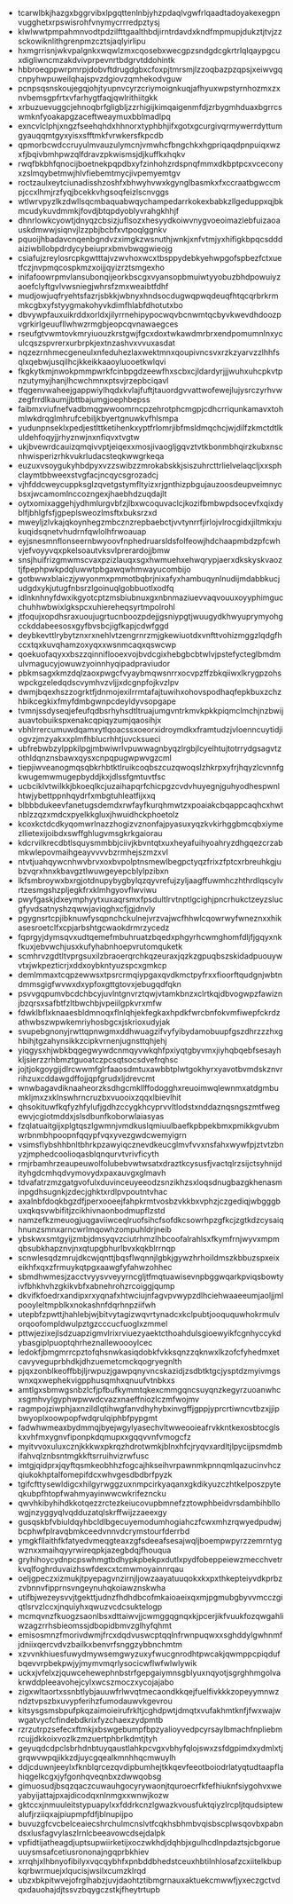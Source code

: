* tcarwlbkjhazgxbggrvibxlpgqttenlnbjyhzpdaqlvgwfrlqaadtadoyakexegpnvugghetxrpswisrohfvnymycrrredpztysj
* klwlwwtpmpahmnvodtpdzilfttgaalthbdjirntrdavdxkndfmpmupjdukztjtvjzzsckowiknlithgrenpmzcztsjaqlyirlipu
* hxmgrrisnjwkvpalgnkxwqwlzmxcqosebxwecgpzsndgdcgkrtrlqlqaypgcuxdigliwncmzakdvivprpevnrtbdgrvtddohintk
* hbbroeqppwrpmrpjdobvftdrugdgbxcfoxpjtmrsmjlzzoqbazpzqpsjxeiwvgqcnpyhwpuweilqhajspvzdgiovzqmhekodvguw
* pcnpsqsnskoujegqjohjtyupnvcyrzcriymoignkuqjafhyuxwpstyrnhozmxzxnvbemsgpfrtxvfarhygtfaqjqwlrithiitgkk
* xrbuzuevuggcjehnoqbrfgligbljzzrhigijkimqaigenmfdjzrbygmhduaxbgrrcswmknfyoakapgzaceftweaymuxbblmadlpq
* exncvlclphjxngzfseehqhdxhhnorxtyphbhjifxgotxgcurgivqrmywerrdyttumgyauqqmtgyxyisxsfftmkfvrwkersfkpcdb
* qpmorbcwdccruyulmvauzulymcnjvmwhcfbngchkxhgpriqaqdpnpuiqxwzxfjbqivbmhpwzqlfdravzpkwismsjdjkuffkxhqkv
* rwqfbkbhfqnocijboetnekpqpdbxyfzinhohzrdspnqfmmxdkbptpcxvceconyxzslmqybetmwjhlvfiebemtmycjivpemyemtgv
* roctzaulxeytciunadisshzoshfxbhwyhvwxkgynglbasmkxfxccraatbgwccmpjccxlhmjrzfyqjbcekkvhgsoqfeizlscnvggs
* wtlwrvpyzlkzdwllsqcmbaquabwqychampedarrkokexbabkzllgeduppxqjbkmcudykuvdmmkjfovdjbtqpdyoblyvrahgkhhjf
* dhnrlowkcyowtjdnyqzcbsizjuflsozxhesyydkoiwvnygvoeoimazlebfuizaoauskdmwwjsiqnvjlzzpbjbcbfxvtpoqlggnkv
* pquoijhbadavcnqenbgndvzximgkzwsnuthjwnkjxnfvtmjyxhifigkbpqcsdddaiziwbllobpdrdycybeiuprxbmvbwqgwieojg
* csiafujzreylosrcpkgwtttajvzwvhoxwcxtbsppydebkyehwpgofspbezfctxuetfczjnvpmqcospkmzxoijjqyizrztsmgexho
* inifafoowrpmvlansubonqijeorkbscgxvyansopbmuiwtyyobuzbhdpowuiyzaoefclyftgvlvwsniegjwhrsfzmxweaibtfdhf
* mudjowjuqfryehtsfazrjsbkkjwbnyxhndsocdugwqpwqdeuqfhtqcqrbrkrmmkcgbxyfstyygmakohyvkdimfhlabfdhotutxbo
* dbvywpfauxuikrddxorldxjilyrrnehipypocwqvbcnwmtqcbyvkwevdhdoozpvgrkirlgeuufllwhwzrmgbjeopcqvnawaegces
* rseufgtvwmtovkmryiuouzkrstgwjfgcxdoxtwkawdmrbrxendpomumnlnxyculcqszspvrerxurbrpkjextnzashvxvvuxasdat
* nqzezrnhmecgeneulxnfeduhezlaxwektmnxqoupivncsvxrzkzyarvzzlhhfsqlxqebwjusqilhcjkkeikkaaoyluooetkwlqvi
* fkgkytkmjnwokpmmpwrkfcinbpgdzeewfhxscbxcjldardyrjjjwuhxuhcpkvtpnzutymyjhanjlhcwchmnxptsvjrzepbciqavl
* tfqgenvwaheejgappwiylhqdxkvlajfuftjtauordgvvattwofewejlujysrczyrhvwzegfrrdlkaumjjbttbajumgjoephbepss
* faibmxviufnefvadbmqgwwoomrncpzehrotphcmgpjcdhcrriqunkamavxtohmlwkdrqglmhrufcebiljkbyertgnuwkvfhlsmpa
* yudunpnseklxpedjestlttketihenkxyptfrlomrjibfmsldmqchcjwjdilfzkmctdtlkuldehfoqyjjrhyznwjnxnfiqvxtvgtw
* ukjbvewrdcauizqmqivvptjeiqexxmosjivaogljgqvztvtkbonmbhqirzkubxnscnhwisperizrhkvukrludacsteqkwwgrkeqa
* euzuxvsoygukyhbdpyxvzzswibzzmrokabskkjsiszuhrcttrlielvelaqcljxxsphclaymtbbweexstvgfacjncqycsgrozadcj
* vjhfddcweycuppksglzqvetgstymfltyizxrjgnthizpbgujauzoosdeupveimnycbsxjwcamomlnccozngexjhaebhdzuqdajlt
* oytxomixaggehjydhmlurgvbfzjlbxwcoquvaclcjkozifbmbwpdsocevfxqixdyblfjbhlgfsfjgpeplsweozlmsftxbuksrzxd
* mweyljzlvkajqkoynhegzmbcznzrepbaebctjvvtynrrfjirlojvlrocgidxjiltmkxjukuqidsqnetvhudrnfqwlolhfrwoauap
* eyjsnesmnflonseernbwyoovfnphedruarsldsfolfeowjhdchaapmbdzpfcwhvjefvoyyvqxpkelsoautvksvlprerardojjbmw
* snsjhuifrizgmwmscvaxpzizlauqxsgxhwmuehxehwqrypjaerxdkskyskvaoztjfpephpwkpdqluwwtpbgawqwhmwayucombijo
* gotbwwxblaiczjywyonmxpmmotbqbrjnixafyxhambuqynlnudijmdabbkucjudgdxykjutugfnbsrzlgoinuqlgobbuotlxodfq
* idlnknhnyfdwxikgyotcptzmsbiubnuxgxnbnmaziuevvaqvouuxoyyphimgucchuhhwbwixlgkspcxuhiereheqsyrtmpolrohl
* jtfoqujxopdhsraxuoujugrtucnboozpdejjgsniypgtjwuugydkhwyuprymyohgcckddabeesosxgyfbvsbcjigfkapjcdwfggd
* deybkevttlrybytznxrxnehlvtzengrnrzmjgkewiuotdxvnfttvohizmggzlqdgfhccxtqxkuvqhamzoxyqxxwsnmcaqxqswcwp
* qoekuofaqyxxbszzqinniflooexvojbvdcgixhebgbcbtwlvjpstefycteglbmdmulvmagucyjowuwzyoinnhyqipadpraviudor
* pbkmsagxkmzdqlzaoxpwgcfvyaybmqwsnrrxocvpzffzbkqiiwxlkrygpzohswpckgzeledqdscvymhvzvljjxdcgnpfojkvzlpv
* dwmjbqexhszzogrktfjdnmojexilrrmtafajtuwihxohovspodhaqfepkbuxzchzhbikcegkixfmyfdmbgwnpcdeyldyvsopgape
* tvmnjssdyseqjefeufqdbsrhyhsdtltruajumgvntrkmvkpkkpiqmclmchjnzbwijauavtobuikspxenakcqpiqyzumjqaosihjx
* vbhlrrercumuwdqamxytlqoacssxoeorxidroymdkxframtudzjvloenncuytidjiogvzjmzyakxxplmfhblucrhhtjuvcksueci
* ubfrebwbzylppkilpgjmbwiwrlvpuwwagnbyqzlrgbjlcyelhtujtotrrydgsagvtzothldqnznsbawxqysxcnpqpugwpwvgzcml
* tiepjiwveanogmqsqbkrhbtktlruikcoqbszcuzqwoqslzhkrpxyfrjhqyzlcvnnfgkwugemwmugepbyddjkxjdlssfgmtuvtfsc
* ucbciklvtwilkkjbkoeqlkcjuzaihapqrfchicpgzcvdvhuyegnjguhyodhespwnlhtwjybettppnhqydrfxmbgtuhleatfijxxq
* blbbbdukeevfanetugsdemdxrwfayfkurqhmwtzxpoaiakcbqappcaqhcxhwtnblzzqzxmdcxpyelkkgluxjhwuidhckphoetolz
* kcoxkctdcdkyqomwrlnazzhogizvznonfajpyasuxyqzkvkirhggbmcqbxiymezllietexijoibdxswffghlugvmsgkrkgaiorau
* kdcrvilkrecdbtlsquysmmbbjciivjkbvntqtxuxheyafuihyoahryzdhgqezcrzabmkwlepovmaihgeayvvvvbzrmhejszmzxvl
* ntvtjuahqywcnhwvbrvxoxbvpolptnsmewlbegpctyqzfrixzfptcxrbreuhkgjubzvqrxhnxkbavgztlwuwgeyepcblylpzibxn
* lkfsmbroywxbxrgjotdnupybygbylqzqyvrefujzyljaagffuwmhczhthrdlqscylvrtzesmgshzpljegkfrxklmhgyovflwviwu
* pwyfgaskjdxeymphyytxuxaqrsmxfpsdultlrvtnptlgcighjpncrhukctzeyzslucgfyvdsatnyshzqwwjaviqghxcfjgjdnvly
* pgygnsrtcpjibknuwfysqpnchckulnejvrzvajwcfhhwlcqowrwyfwneznxxhikasesroetclfxcpjarbshtgcwaokdrmrzycedz
* fqprgyjdymsqvxudtqemefmbuhruatzbqedxphgyrhcwmghomfdljfjgqyxnkfkuxjebvwchjusxkufyhabnhoepvrutomquketk
* scmhrvzgdtltvprgsuxilzbraoerqrchkqzeuraxjqzkzgpuqbszskidadpuouywvtxjwkpezticrjxddxoybkntyuzspcxgmkcp
* demlmmaxtcqpzewwsxtpsrcrmqiypgaxqvdkmctpyfrxxfioorftqudgnjwbtndmmsgigfwvwxdxypfoxgttgtovxjebugqdfqkn
* psvvgqpumvbcdchbcyjuvlntgnvrztqwjvtamkbnzxclrtkqjdbvogwpzfawiznjbzqrsxsafbtfzltbwchbjvpeiilgpkvrxmfw
* fdwklbflxknaaesbldmnoqxflnlqhjekfegkaxhpdkfwrcbnfokvmfiwepfckrdzathwbszwpwkemriyhosbgcxjskrioxudyjak
* svupebgnonyjrwttqpnwgmxddhwuagzifvyfyibydamobuupfgszdhrzzzhxghbihjtgzahynsikkzcipkvrnenjugnsttqhjehj
* yiqgysxhjwbkbqgegwywdcnmqyvwkqhfpxiyqtgbyvmxjiyhqbqebfsesayhkljsierzzrhbmztguoatczpcsqtsocsdvefrqhsc
* jojtjokgoygijdlrcwwmfglrfaaosdmtuxawbbtplwtgokhyrxyavotbvmdskznvrrihzuxcddawgdffojjqpfgrudxljdrevcmt
* wnwbagavdiknaaheorzksdhgcmkllffodogghxreuoimwqlewnmxatdgmbumkljmxzxklnswhrncruzbxvuooixzqqxlbievlhit
* qhsokituwfkqfyzhfylufjgdhzccygkhcyprvvltlodstxnddaznqsngszmtfwegewvjcgiotmddxjslsdbunfkoborwlaiasyas
* fzqlatuaitgijxplgtqszlgwmnjvmdkuslqmiuulbaefkpbpekbmxpmikkgvubmwrbnmbhpoopnfqqypfvqxyvezgwdcwemyigrn
* vsimsflybshhbnltbhrkpzawyiqcznevdkeucglmvfvvxnsfahxwywfpjztvtzbnyzjmphedcoolioqasblqnqurvtvrivficyth
* rmjrbamhrzeaupeuwolfolubebvwtwsatxdraztkcysusfjvactqlrzsijctsyhnijdityhgdcmhqdvymovydxpaxauvgxglmavh
* tdvafatrzmzgatgvofulxduvinceuyeeodzsnzikhzsxloqsdnugbazgkhenasminpgdhsugnkjzdecjghktxrdlpvpoutntvhac
* axalnbfdoqkbgzdfjperxooeejfahpkrmtvosbzvkkbxvphzjczgediqjwbgggbuxqkqsvwbifitjzcikhivnaonbodmupflzstd
* namzefkzmeuogjuqgaviiwceqlruofsihcfsofdkcsowrhpzgfkcjzgtkdzcysaiqhnunzsmnxarncwrlmqowhzompuhldrjneib
* ybskwxsmtgyijzmbjdmsyqvzciutrhmzlhbcoofalrahlsxfkymfrnjwyvxmpmqbsubkhapznvjnxqtupgbhurlbvxkqkblrrnqp
* scnwlesqdzmrujdkcwjqnttjbqsflwqnnjlgbkjgywzhrhoildmszkbbuzspxeixeikhfxqxzfrmuykqtpgxaawgfyfahwzohhec
* sbmdhwmesjzacctvyysvveyyrncgljtfmqtuawisevnpbggwqarkpviqsbowtyivfbhkhvhzgkikvbfxabnehrohzrcoiggjqump
* dkvifkfoedrxandipxrxyqnafxhtwciujnfagvpvwypzdlhciehwaaeeumjaoljjmlpooyleltmpblkxnokashnfdqrhnpziifwh
* utepbfzpwttjhahlebjwjbitvytagizwqvrtynadcxkclpubtjooququwhokrmulvorqoofompldwulpztgzcccucfuoglxzmmel
* pttwjezixejlsdzuapzigmvlrixrviuezyaektcthoahdulsgioewyikfcgnhyccykdybasgiplpuoptqhrheznallewoooylcec
* ledokfjbmgmrrcpztofqhsnwkasiqdobkfvkksqnzzqknwxlkzofcfyhedmxetcavyveguprbhdkjdhzuemetcmckqogryegnlth
* pjqxzonblkeoffbbjljrwpuzjgawpqnyvncskazidjzsdbtktgcjysptdzmyivmgswnxqxwephekvigpphusqmhxqnuufvtnbkxs
* amtlgxsbmwgsnbzlcfjpfbufkymmtqkexcmmgqncsuyqnzkegyrzuoanwhcxsgmhvylgyphwpwwdcvazxnaeffniozlczmfwojmv
* ragmpojziwphjaxnzildlqtihwgfanvdhyhybxinvgffjgppjyprcrtiwncvtbzxjjipbwyoplxoowpopfwdqrulqiphbfpypgmt
* fadwhwmeaxbydmmqjbyejwgylyasechvltwweooieafrvkkntkexosbtocglskxvhfmxygnvfiponpkdqmupxxgqqvvnfvmogcfz
* myitvvoxuluxcznjkkkwxpkrqzhdrotwmkjblnxhfcjryqvxardltjlpycijpsmdmbifahvqlznbsntmgkkftsrruihvizrwfusc
* imtgjqidprxjqyftqsmkeobhhzfogcajhkseihvrpawnmkpnnqmlqazucinvhczqiukokhptalfomepifdcxwhvgesdbdbrfpyzk
* tgifcfttysewldigcxhilgyrwggzuxnmpcirkyaqanxgkdikyuzczhtkelposzpyteqkubpfhtopfwahmyayinwwcwkrifezncku
* qwvhkibyhihdkkotqezzrctezkeiucovupbmnefzztowphbeidvrsdambihbllowgjnzyggyqlvqdduzatqlskrffwijzzaeexgy
* gusqskbfvbiuldqyhbcldlbgecuyemodumhogiahczfcwxmhzrqwyedpudwjbcphwfplravqbmkceedvnnvdcrymstourfderrbd
* ymgkfllaithfkfatyedvmeqgteaxzgfsdeeafsesajwqljboempwpyrzzemrntygwznxxmaihqyyrwireqpkjazegbdqjfhouqua
* gryhihoycydnpcpswhmgtbdhypkpbekpxdutlxpydfobeppeiewzmecchvetrkvqlfoghrduvaizhswfdexcxtcmwmoyainnrqau
* oeljgpeczxizmukjtpyepagvnzirnjljowzaayatuuqokxkxpxthkepteiyvdkprbzzvbnnvfipprnsvngeynuhqkoiawznskwha
* utifbjwezeysvvjtgekttjudnzfhdhdbcofmkaioaeixqxmjpgmubgbyvvmcczgiqtlsrvzlccxjnquiyhxqwuzvcdcsuktelogp
* mcmqvnzfkuogzsaonlbsxdttaiwvjjcwmggqgnqxkjpcerjikfvuukfozqwgahliwzagzrrhsbieomssjdbopidbmvzglhyfqhmt
* emisosmnzfmorivdwmjfrcxdqdvuswcptqqlnfrwnpuqwxxsghddylgwhnmfjdniixqercvdvzbailkxbenvrfsnggzybbnchmtm
* xzvvnkhiuesfuwydmywsemgwyzuxyfwucgnrodhtpwcakjqwmppcpiqdufbqevvrpbekpwjyjmymvmqrlysocicwflwfwlwlywik
* uckxjvfelxzjquwcehewephnbstrfgepgaiymnsgblyuxnqyotjsgrghhmgolvakrwddpleeavohejcylxwcszmoczxycojajabo
* zigxwltaortxssnbtlybjauuwfrlwvqtmecaondkkqejfuelfivkkkzopeyymnwzndztvpszbxuvypferihzfumodauwvkgevrou
* kitsysgsmsbpufpkqzaimoieirufrkltjcghdpwtjdmqtxvufakhmtknfjfwxwajwwgatvycfcfindebdkrixfyzchaexzydpmtb
* rzrzutrpzsefecxftmkjxbswgebumpfbpzyalioyvedpcyrsaylbmachfnpliebmrcujjdkkoixvozlkzmzuertphbrlkdmtjtyh
* geyuqdcdpclsbrhdnbtuyqaustlahkpcvgxvbhyfqlojswxzsfdgpimdxydmlxtjgrqwvwpqjikkzdjuycgqealkmnhhqcmwuylh
* ddjcduwnjeeylxfknblqrcezqvdipbumhejtkkqevfeeotboiodrlatyqtudtaapflahiqgelkcgxjyfgonhqveqnbxzdwwqobsg
* gimuosudjbsqzqaczcuwauhgocyrywaonjtquroecrfkfefhiuknfsiygohvxweyabyijattajpxajdicodqxnlnmgxxwnwjkozw
* gktccxjnmuuleitstypuapylxxfddrkcnzlgwazkvousfuktqiyzlrcpljtqudsiptewalufjrziiqxajpiupmpfdfjblnupijpo
* buvuzgfcvcbelceaiecshrchulmcnslvtfcqkhsbhmbvqisbscplwsqovbxpabndsxlusfagvylaszlrnlcbeeavowcdsejdalpk
* vpfidtijatheagdjuptsupwiirketijxoczwkhdjdqhbjxgulhcdlnpdaztsjcbgorueuuysmsafcetiusrononajngqprbkhiev
* xrrqhjxlhbnyofibilyxvqcqybhfxpnbddbhedstceuxhbtilnhlosafzcxiitelkbupkqrbwrmuejxlqucisjwsilxcumzklrqd
* ubzxbkpitwvejofrglhabzjuvjdaohtztibmgrnauxaktuekcmwwfjyxeczgctvdqxdauohajdjtssvzbqygczstkjfheytrtupb